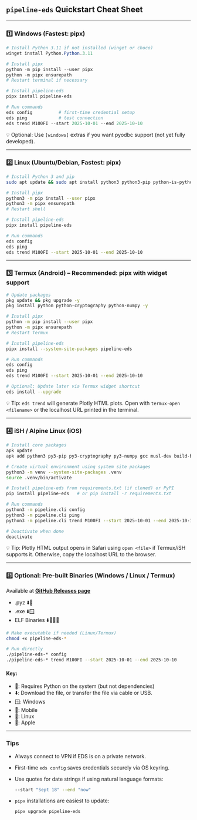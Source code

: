 ## **`pipeline-eds` Quickstart Cheat Sheet**

---

### **1️⃣ Windows (Fastest: pipx)**

```powershell
# Install Python 3.11 if not installed (winget or choco)
winget install Python.Python.3.11

# Install pipx
python -m pip install --user pipx
python -m pipx ensurepath
# Restart terminal if necessary

# Install pipeline-eds
pipx install pipeline-eds

# Run commands
eds config          # first-time credential setup
eds ping            # test connection
eds trend M100FI --start 2025-10-01 --end 2025-10-10
```

💡 Optional: Use `[windows]` extras if you want pyodbc support (not yet fully developed).

---

### **2️⃣ Linux (Ubuntu/Debian, Fastest: pipx)**

```bash
# Install Python 3 and pip
sudo apt update && sudo apt install python3 python3-pip python-is-python3 -y

# Install pipx
python3 -m pip install --user pipx
python3 -m pipx ensurepath
# Restart shell

# Install pipeline-eds
pipx install pipeline-eds

# Run commands
eds config
eds ping
eds trend M100FI --start 2025-10-01 --end 2025-10-10
```

---

### **3️⃣ Termux (Android) – Recommended: pipx with widget support**

```bash
# Update packages
pkg update && pkg upgrade -y
pkg install python python-cryptography python-numpy -y

# Install pipx
python -m pip install --user pipx
python -m pipx ensurepath
# Restart Termux

# Install pipeline-eds
pipx install --system-site-packages pipeline-eds

# Run commands
eds config
eds ping
eds trend M100FI --start 2025-10-01 --end 2025-10-10

# Optional: Update later via Termux widget shortcut
eds install --upgrade
```

💡 Tip: `eds trend` will generate Plotly HTML plots. Open with `termux-open <filename>` or the localhost URL printed in the terminal.

---

### **4️⃣ iSH / Alpine Linux (iOS)**

```bash
# Install core packages
apk update
apk add python3 py3-pip py3-cryptography py3-numpy gcc musl-dev build-base openssl-dev libffi-dev -y

# Create virtual environment using system site packages
python3 -m venv --system-site-packages .venv
source .venv/bin/activate

# Install pipeline-eds from requirements.txt (if cloned) or PyPI
pip install pipeline-eds   # or pip install -r requirements.txt

# Run commands
python3 -m pipeline.cli config
python3 -m pipeline.cli ping
python3 -m pipeline.cli trend M100FI --start 2025-10-01 --end 2025-10-10

# Deactivate when done
deactivate
```

💡 Tip: Plotly HTML output opens in Safari using `open <file>` if Termux/iSH supports it. Otherwise, copy the localhost URL to the browser.

---

### **5️⃣ Optional: Pre-built Binaries (Windows / Linux / Termux)**

Available at [**GitHub Releases page**](https://github.com/City-of-Memphis-Wastewater/pipeline/releases)
- .pyz ⬇️🐍
- .exe ⬇️🪟
- ELF Binaries ⬇️📱🐧🍎


```bash
# Make executable if needed (Linux/Termux)
chmod +x pipeline-eds-*

# Run directly
./pipeline-eds-* config
./pipeline-eds-* trend M100FI --start 2025-10-01 --end 2025-10-10
```

#### Key:
- 🐍: Requires Python on the system (but not dependencies)
- ⬇️: Download the file, or transfer the file via cable or USB.
- 🪟: Windows
- 📱: Mobile
- 🐧: Linux
- 🍎: Apple

---

### **Tips**

* Always connect to VPN if EDS is on a private network.
* First-time `eds config` saves credentials securely via OS keyring.
* Use quotes for date strings if using natural language formats:

  ```bash
  --start "Sept 18" --end "now"
  ```
* `pipx` installations are easiest to update:

  ```bash
  pipx upgrade pipeline-eds
  ```

